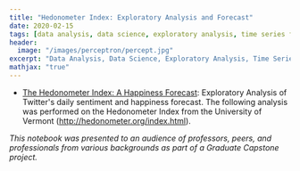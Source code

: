 ```yaml
---
title: "Hedonometer Index: Exploratory Analysis and Forecast"
date: 2020-02-15
tags: [data analysis, data science, exploratory analysis, time series forecast]
header:
  image: "/images/perceptron/percept.jpg"
excerpt: "Data Analysis, Data Science, Exploratory Analysis, Time Series Forecast"
mathjax: "true"
---
```


- [The Hedonometer Index: A Happiness Forecast](https://github.com/mdreck/mdreck.github.io/blob/master/hedonometer_index/Hedonometer_Index.ipynb): Exploratory Analysis of Twitter's daily sentiment and happiness forecast. The following analysis was performed on the Hedonometer Index from the University of Vermont (http://hedonometer.org/index.html).
                    
_This notebook was presented to an audience of professors, peers, and professionals from various backgrounds as part of a Graduate Capstone project._
